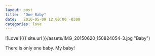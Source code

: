 ```yaml
---
layout: post
title:  "One Baby"
date:   2016-05-09 12:00:00 -0300
categories: love
---
```

![Love!]({{ site.url }}/assets/IMG_20150620_150824054-3.jpg "Baby")

There is only one baby. My baby!